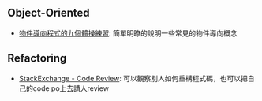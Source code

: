 ## Object-Oriented
- [物件導向程式的九個體操練習](https://ihower.tw/blog/archives/1960): 簡單明瞭的說明一些常見的物件導向概念

## Refactoring

- [StackExchange - Code Review](http://codereview.stackexchange.com/): 可以觀察別人如何重構程式碼，也可以把自己的code po上去請人review
